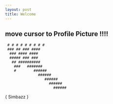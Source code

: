 ```yaml
---
layout: post
title: Welcome
---
```


## move cursor to Profile Picture !!!!

    
     # # # # # # # # #
     ### ## ### ####
      ### #### ####
      ##### ### ###
       ## ##########
        ###   #######
        #        ######
                   ######
                      ######
                        ######
                          ######
    
      
{ Simbazz }
